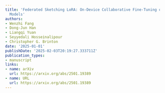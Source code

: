 ```yaml
---
title: 'Federated Sketching LoRA: On-Device Collaborative Fine-Tuning of Large Language
  Models'
authors:
- Wenzhi Fang
- Dong-Jun Han
- Liangqi Yuan
- Seyyedali Hosseinalipour
- Christopher G. Brinton
date: '2025-01-01'
publishDate: '2025-02-03T20:19:27.333711Z'
publication_types:
- manuscript
links:
- name: arXiv
  url: https://arxiv.org/abs/2501.19389
- name: URL
  url: https://arxiv.org/abs/2501.19389
---
```

